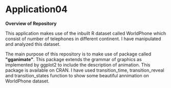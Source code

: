 # Application04

**Overview of Repository**

This application makes use of the inbuilt R dataset called WorldPhone which consist of number of telephones in different continent. I have manipulated and analyzed this dataset. 

The main purpose of this repository is to make use of package called **"gganimate"**. This package extends the grammar of graphics as implemented by ggplot2 to include the description of animation. This package is available on CRAN. I have used transition_time, transition_reveal and transition_states function to show some beautiful annimation on WorldPhone dataset.